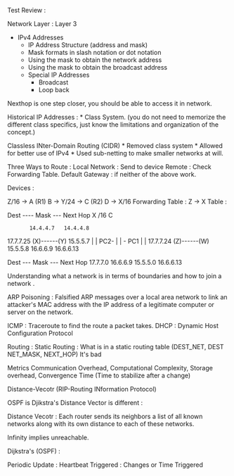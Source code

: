 Test Review :

Network Layer : Layer 3
  * IPv4 Addresses
    * IP Address Structure (address and mask)
    * Mask formats in slash notation or dot notation
    * Using the mask to obtain the network address
    * Using the mask to obtain the broadcast address
    * Special IP Addresses
      * Broadcast
      * Loop back

Nexthop is one step closer, you should be able to access it in network.

  Historical IP Addresses :
    * Class System. (you do not need to memorize the different class specifics, just know the limitations and organization of the concept.)

  Classless INter-Domain Routing (CIDR)
    * Removed class system
    * Allowed for better use of IPv4
    * Used sub-netting to make smaller networks at will.

Three Ways to Route :
Local Network : Send to device
Remote : Check Forwarding Table.
Default Gateway : if neither of the above work.

Devices :

Z/16 -> A (R1) B -> Y/24 -> C (R2) D -> X/16
Forwarding Table :
  Z -> X
Table :

Dest ---- Mask --- Next Hop
X         /16       C

           14.4.4.7   14.4.4.8
17.7.7.25 (X)------(Y) 15.5.5.7
           |        |
    PC2-   |        | - PC1
           |        |
17.7.7.24 (Z)------(W) 15.5.5.8
         16.6.6.9   16.6.6.13

Dest --- Mask --- Next Hop
17.7.7.0          16.6.6.9
15.5.5.0          16.6.6.13


Understanding what a network is in terms of boundaries and how to join a network .


ARP Poisoning : Falsified ARP messages over a local area network to link an attacker's MAC address with the IP address of a legitimate computer or server on the network.

ICMP : Traceroute to find the route a packet takes.
DHCP : Dynamic Host Configuration Protocol

Routing : 
  Static Routing : What is in a static routing table (DEST_NET, DEST NET_MASK, NEXT_HOP)
  It's bad
  
  Metrics Communication Overhead, Computational Complexity, Storage overhead, Convergence Time (Time to stabilize after a change)
  
  Distance-Vecotr (RIP-Routing INformation Protocol)

OSPF is Djikstra's Distance Vector is different :

Distance Vecotr : Each router sends its neighbors a list of all known networks along with its own distance to each of these networks.

Infinity implies unreachable.


Dijkstra's (OSPF) :


Periodic Update : Heartbeat
Triggered       : Changes or Time Triggered


